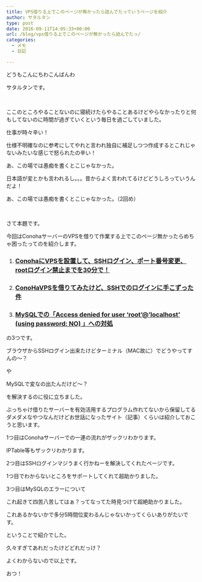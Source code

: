 ```yaml
---
title: VPS借りる上でこのページが無かったら詰んでたっていうページを紹介
author: サタルタン
type: post
date: 2016-09-11T14:05:33+00:00
url: /blog/vps借りる上でこのページが無かったら詰んでたっ/
categories:
  - メモ
  - 日記

---
```

どうもこんにちわこんばんわ

サタルタンです。

&nbsp;

ここのところやることないのに寝続けたらやることあるけどやらなかったりと何もしてないのに時間が過ぎていくという毎日を過ごしていました。

仕事が時々辛い！

仕様不明確なのに参考にしてやれと言われ独自に補足しつつ作成するとこれじゃないみたいな感じで怒られたの辛い！

あ、この場では愚痴を書くとこじゃなかった。

日本語が変とかも言われるし。。。昔からよく言われてるけどどうしろっていうんだよ！

あ、この場では愚痴を書くとこじゃなかった。（2回め）

&nbsp;

さて本題です。

今回はConohaサーバーのVPSを借りて作業する上でこのページ無かったらめちゃ困ったってのを紹介します。

  1. ### [ConohaにVPSを設置して、SSHログイン、ポート番号変更、rootログイン禁止までを30分で！][1]

  2. ### [ConoHaVPSを借りてみたけど、SSHでのログインに手こずった件][2]

  3. ### [MySQLでの「Access denied for user ‘root’@’localhost’ (using password: NO) 」への対処][3]

の3つです。

ブラウザからSSHログイン出来たけどターミナル（MAC故に）でどうやってすんの〜？

や

MySQLで変なの出たんだけど〜？

を解決するのに役に立ちました。

ぶっちゃけ借りたサーバーを有効活用するプログラム作れてないから保留してるダメダメなやつなんだけどお世話になったサイト（記事）くらいは紹介しておこうと思います。

1つ目はConohaサーバーでの一連の流れがザックリわかります。

IPTable等もザックリわかります。

2つ目はSSHログインマジうまく行かねーを解決してくれたページです。

1つ目でわからないところをサポートしてくれて超助かりました。

3つ目はMySQLのエラーについて

これ起きて四苦八苦してはぁ？ってなってた時見つけて超絶助かりました。

これあるかないかで多分5時間位変わるんじゃないかってくらいありがたいです。

ということで紹介でした。

久々すぎてあれだったけどどれだっけ？

よくわからないので以上です。

おつ！

&nbsp;

 [1]: http://qiita.com/ongaeshi/items/bb17ebfbd4d22057c8fd
 [2]: http://megane84.com/blog/2014/07/17/post-2808/
 [3]: http://www.goofoo.jp/2011/11/1457